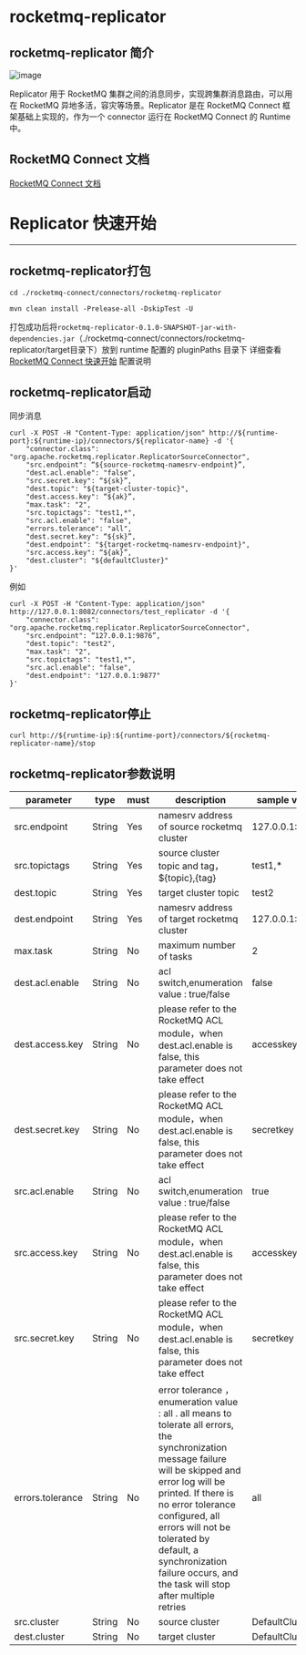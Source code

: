 # rocketmq-replicator

## rocketmq-replicator 简介

![image](https://blobscdn.gitbook.com/v0/b/gitbook-28427.appspot.com/o/assets%2F-Lm4-doAUYYZgDcb_Jnz%2F-LoOhyGfSf-N6oHVgJhr%2F-LoOi0ADfZ4q-qPo_uEB%2Frocketmq%20connector.png?alt=media&token=0bbbfa54-240a-489e-8dfb-1996d0800dfc)

Replicator 用于 RocketMQ 集群之间的消息同步，实现跨集群消息路由，可以用在 RocketMQ 异地多活，容灾等场景。Replicator 是在 RocketMQ Connect 框架基础上实现的，作为一个 connector 运行在 RocketMQ Connect 的 Runtime 中。

## RocketMQ Connect 文档

[RocketMQ Connect 文档](https://rocketmq.apache.org/zh/docs/connect/01RocketMQ%20Connect%20Overview/)

# Replicator 快速开始

---


## rocketmq-replicator打包

````
cd ./rocketmq-connect/connectors/rocketmq-replicator

mvn clean install -Prelease-all -DskipTest -U 
````

打包成功后将` rocketmq-replicator-0.1.0-SNAPSHOT-jar-with-dependencies.jar `（./rocketmq-connect/connectors/rocketmq-replicator/target目录下）放到 runtime 配置的 pluginPaths 目录下
详细查看 [RocketMQ Connect 快速开始](https://rocketmq.apache.org/zh/docs/connect/03RocketMQ%20Connect%20Quick%20Start) 配置说明

## rocketmq-replicator启动

同步消息
````
curl -X POST -H "Content-Type: application/json" http://${runtime-port}:${runtime-ip}/connectors/${replicator-name} -d '{
    "connector.class": "org.apache.rocketmq.replicator.ReplicatorSourceConnector",
    "src.endpoint": “${source-rocketmq-namesrv-endpoint}”,
    "dest.acl.enable": "false",
    "src.secret.key": “${sk}”,
    "dest.topic": "${target-cluster-topic}",
    "dest.access.key": “${ak}”,
    "max.task": "2",
    "src.topictags": "test1,*",
    "src.acl.enable": "false",
    "errors.tolerance": "all",
    "dest.secret.key": “${sk}”,
    "dest.endpoint": "${target-rocketmq-namesrv-endpoint}",
    "src.access.key": “${ak}”,
    "dest.cluster": "${defaultCluster}"
}'
````
例如
````
curl -X POST -H "Content-Type: application/json" http://127.0.0.1:8082/connectors/test_replicator -d '{
    "connector.class": "org.apache.rocketmq.replicator.ReplicatorSourceConnector",
    "src.endpoint": “127.0.0.1:9876”,
    "dest.topic": "test2",
    "max.task": "2",
    "src.topictags": "test1,*",
    "src.acl.enable": "false",
    "dest.endpoint": "127.0.0.1:9877"
}'
````


## rocketmq-replicator停止
````
curl http://${runtime-ip}:${runtime-port}/connectors/${rocketmq-replicator-name}/stop
````

## rocketmq-replicator参数说明

parameter | type | must | description                                                                                                                                                                                                                                                                                                                              | sample value   
---|---|------|------------------------------------------------------------------------------------------------------------------------------------------------------------------------------------------------------------------------------------------------------------------------------------------------------------------------------------------|----------------|
src.endpoint | String | Yes  | namesrv address of source rocketmq cluster                                                                                                                                                                                                                                                                                               | 127.0.0.1:9876 |
src.topictags | String | Yes  | source cluster topic and tag，${topic},{tag}                                                                                                                                                                                                                                                                                              | test1,*        |
dest.topic | String | Yes  | target cluster topic                                                                                                                                                                                                                                                                                                                     | test2          |
dest.endpoint | String | Yes   | namesrv address of target rocketmq cluster                                                                                                                                                                                                                                                                                               | 127.0.0.1:9876 |
max.task | String | No   | maximum number of tasks                                                                                                                                                                                                                                                                                                                  | 2              |
dest.acl.enable | String | No  | acl switch,enumeration value : true/false                                                                                                                                                                                                                                                                                                | false          |
dest.access.key | String | No  | please refer to the RocketMQ ACL module，when dest.acl.enable is false, this parameter does not take effect                                                                                                                                                                                                                               | accesskey      |
dest.secret.key | String | No   | please refer to the RocketMQ ACL module，when dest.acl.enable is false, this parameter does not take effect                                                                                                                                                                                                                               | secretkey      |
src.acl.enable | String | No  | acl switch,enumeration value : true/false                                                                                                                                                                                                                                                                                                | true           |
src.access.key | String | No  | please refer to the RocketMQ ACL module，when dest.acl.enable is false, this parameter does not take effect                                                                                                                                                                                                                               | accesskey      |
src.secret.key | String | No   | please refer to the RocketMQ ACL module，when dest.acl.enable is false, this parameter does not take effect                                                                                                                                                                                                                               | secretkey      |
errors.tolerance | String | No   | error tolerance  ，enumeration value : all . all means to tolerate all errors, the synchronization message failure will be skipped and error log will be printed. If there is no error tolerance configured, all errors will not be tolerated by default, a synchronization failure occurs, and the task will stop after multiple retries | all            |
src.cluster | String | No   | source cluster                                                                                                                                                                                                                                                                                                                           | DefaultCluster |
dest.cluster | String | No   | target cluster                                                                                                                                                                                                                                                                                                                           | DefaultCluster |


